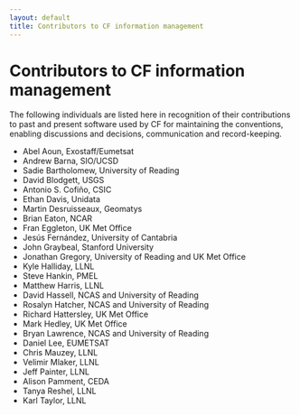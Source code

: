 ```yaml
---
layout: default
title: Contributors to CF information management
---
```


# Contributors to CF information management

The following individuals are listed here in recognition of their contributions to past and present software used by CF for maintaining the conventions, enabling discussions and decisions, communication and record-keeping.

- Abel Aoun, Exostaff/Eumetsat
- Andrew Barna, SIO/UCSD
- Sadie Bartholomew, University of Reading
- David Blodgett, USGS
- Antonio S. Cofiño, CSIC
- Ethan Davis, Unidata
- Martin Desruisseaux, Geomatys
- Brian Eaton, NCAR
- Fran Eggleton, UK Met Office
- Jesús Fernández, University of Cantabria
- John Graybeal, Stanford University
- Jonathan Gregory, University of Reading and UK Met Office
- Kyle Halliday, LLNL
- Steve Hankin, PMEL
- Matthew Harris, LLNL
- David Hassell, NCAS and University of Reading
- Rosalyn Hatcher, NCAS and University of Reading
- Richard Hattersley, UK Met Office
- Mark Hedley, UK Met Office
- Bryan Lawrence, NCAS and University of Reading
- Daniel Lee, EUMETSAT
- Chris Mauzey, LLNL
- Velimir Mlaker, LLNL
- Jeff Painter, LLNL
- Alison Pamment, CEDA
- Tanya Reshel, LLNL
- Karl Taylor, LLNL
